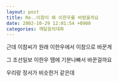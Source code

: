 ```yaml
---
layout: post
title: Re..이참이 왜 이한우를 버렸을까요
date: 2002-10-29 12:01:54 +0900
categories: 깨달음의대화
---
```

근데 이참씨가 원래 이한우에서 이참으로 바꾼게
  
그 조선일보 이한우 땜에 기분나빠서 바꾼걸까요
  
우리랑 정서가 비슷한거 같은데